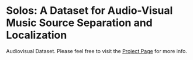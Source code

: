 # Solos: A Dataset for Audio-Visual Music Source Separation and Localization
Audiovisual Dataset. 
Please feel free to visit the [Project Page](https://juanmontesinos.com/Solos) for more info.  

